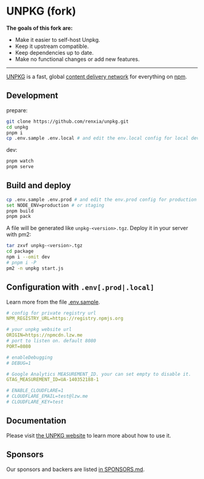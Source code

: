 # UNPKG (fork)

**The goals of this fork are:**

* Make it easier to self-host Unpkg.
* Keep it upstream compatible.
* Keep dependencies up to date.
* Make no functional changes or add new features.
------

[UNPKG](https://unpkg.com) is a fast, global [content delivery network](https://en.wikipedia.org/wiki/Content_delivery_network) for everything on [npm](https://www.npmjs.com/).

## Development

prepare:

```bash
git clone https://github.com/renxia/unpkg.git
cd unpkg
pnpm i
cp .env.sample .env.local # and edit the env.local config for local development
```

dev:

```bash
pnpm watch
pnpm serve
```

## Build and deploy

```bash
cp .env.sample .env.prod # and edit the env.prod config for production
set NODE_ENV=production # or staging
pnpm build
pnpm pack
```

A file will be generated like `unpkg-<version>.tgz`.
Deploy it in your server with pm2:

```bash
tar zxvf unpkg-<version>.tgz
cd package
npm i --omit dev
# pnpm i -P
pm2 -n unpkg start.js
```

## Configuration with `.env[.prod|.local]`

Learn more from the file [.env.sample](./.env.sample).

```yaml
# config for private registry url
NPM_REGISTRY_URL=https://registry.npmjs.org

# your unpkg website url
ORIGIN=https://npmcdn.lzw.me
# port to listen on. default 8080
PORT=8080

# enableDebugging
# DEBUG=1

# Google Analytics MEASUREMENT_ID. your can set empty to disable it.
GTAG_MEASUREMENT_ID=UA-140352188-1

# ENABLE_CLOUDFLARE=1
# CLOUDFLARE_EMAIL=test@lzw.me
# CLOUDFLARE_KEY=test
```

## Documentation

Please visit [the UNPKG website](https://unpkg.com) to learn more about how to use it.

## Sponsors

Our sponsors and backers are listed [in SPONSORS.md](SPONSORS.md).
